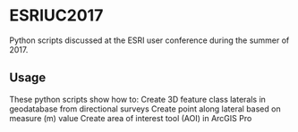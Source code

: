 # ESRIUC2017
Python scripts discussed at the ESRI user conference during the summer of 2017.

## Usage
These python scripts show how to:
  Create 3D feature class laterals in geodatabase from directional surveys
  Create point along lateral based on measure (m) value
  Create area of interest tool (AOI) in ArcGIS Pro






